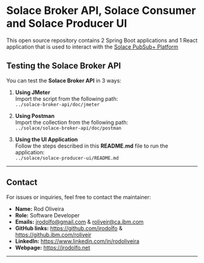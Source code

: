 # Solace Broker API, Solace Consumer and Solace Producer UI

This open source repository contains 2 Spring Boot applications and 1 React application that is used to interact with the [Solace PubSub+ Platform](https://solace.com/products/platform/)

## Testing the Solace Broker API

You can test the **Solace Broker API** in 3 ways:

1. **Using JMeter**  
   Import the script from the following path:  
   `../solace-broker-api/doc/jmeter`

2. **Using Postman**  
   Import the collection from the following path:  
   `../solace/solace-broker-api/doc/postman`

3. **Using the UI Application**  
   Follow the steps described in this **README.md** file to run the application:  
   `../solace/solace-producer-ui/README.md`

---
## Contact

For issues or inquiries, feel free to contact the maintainer:

- **Name:** Rod Oliveira
- **Role:** Software Developer
- **Emails:** jrodolfo@gmail.com & roliveir@ca.ibm.com
- **GitHub links:** https://github.com/jrodolfo & https://github.ibm.com/roliveir
- **LinkedIn:** https://www.linkedin.com/in/rodoliveira
- **Webpage:** https://jrodolfo.net
---
